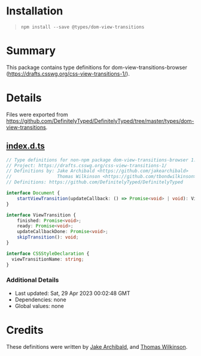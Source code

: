 # Installation
> `npm install --save @types/dom-view-transitions`

# Summary
This package contains type definitions for dom-view-transitions-browser (https://drafts.csswg.org/css-view-transitions-1/).

# Details
Files were exported from https://github.com/DefinitelyTyped/DefinitelyTyped/tree/master/types/dom-view-transitions.
## [index.d.ts](https://github.com/DefinitelyTyped/DefinitelyTyped/tree/master/types/dom-view-transitions/index.d.ts)
````ts
// Type definitions for non-npm package dom-view-transitions-browser 1.0
// Project: https://drafts.csswg.org/css-view-transitions-1/
// Definitions by: Jake Archibald <https://github.com/jakearchibald>
//                 Thomas Wilkinson <https://github.com/tbondwilkinson>
// Definitions: https://github.com/DefinitelyTyped/DefinitelyTyped

interface Document {
    startViewTransition(updateCallback: () => Promise<void> | void): ViewTransition;
}

interface ViewTransition {
    finished: Promise<void>;
    ready: Promise<void>;
    updateCallbackDone: Promise<void>;
    skipTransition(): void;
}

interface CSSStyleDeclaration {
  viewTransitionName: string;
}

````

### Additional Details
 * Last updated: Sat, 29 Apr 2023 00:02:48 GMT
 * Dependencies: none
 * Global values: none

# Credits
These definitions were written by [Jake Archibald](https://github.com/jakearchibald), and [Thomas Wilkinson](https://github.com/tbondwilkinson).
